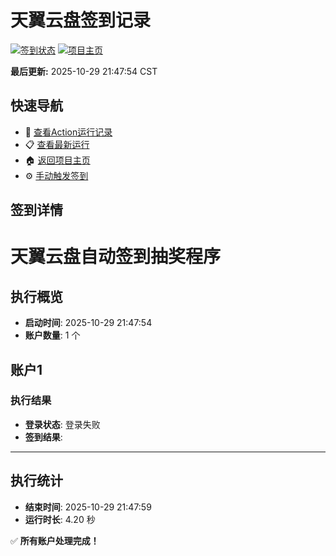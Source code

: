 # 天翼云盘签到记录

[![签到状态](https://github.com/zdp6329/189pan/actions/workflows/main.yml/badge.svg)](https://github.com/zdp6329/189pan/actions/workflows/main.yml) [![项目主页](https://img.shields.io/badge/GitHub-项目主页-blue?logo=github)](https://github.com/zdp6329/189pan)

**最后更新:** 2025-10-29 21:47:54 CST

## 快速导航

- 🔄 [查看Action运行记录](https://github.com/zdp6329/189pan/actions)
- 📋 [查看最新运行](https://github.com/zdp6329/189pan/actions/runs/18910100019)
- 🏠 [返回项目主页](https://github.com/zdp6329/189pan)
- ⚙️ [手动触发签到](https://github.com/zdp6329/189pan/actions/workflows/main.yml)

## 签到详情

# 天翼云盘自动签到抽奖程序

## 执行概览
- **启动时间**: 2025-10-29 21:47:54
- **账户数量**: 1 个

## 账户1
### 执行结果
- **登录状态**: 登录失败
- **签到结果**: 

---
## 执行统计
- **结束时间**: 2025-10-29 21:47:59
- **运行时长**: 4.20 秒

✅ **所有账户处理完成！**
